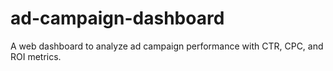 # ad-campaign-dashboard
A web dashboard to analyze ad campaign performance with CTR, CPC, and ROI metrics.
